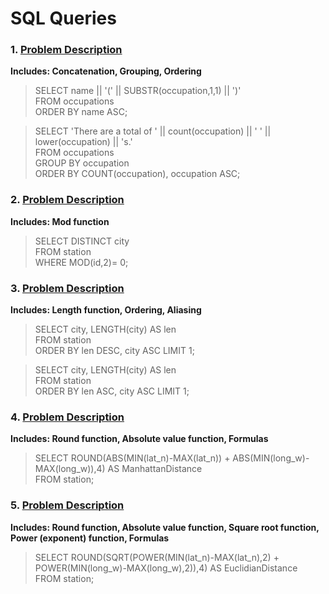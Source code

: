 # SQL Queries

### 1. [Problem Description](https://hackerrank-challenge-pdfs.s3.amazonaws.com/12889-the-pads-English?AWSAccessKeyId=AKIAJ4WZFDFQTZRGO3QA&Expires=1538427842&Signature=DadVShqj2QPpMDhDn3X1cm5HTD4%3D&response-content-disposition=inline%3B%20filename%3Dthe-pads-English.pdf&response-content-type=application%2Fpdf)
**Includes: Concatenation, Grouping, Ordering**

>SELECT name || '(' || SUBSTR(occupation,1,1) || ')'\
  FROM occupations\
  ORDER BY name ASC;

>SELECT 'There are a total of ' || count(occupation) || ' ' || lower(occupation) || 's.'\
>FROM occupations\
>GROUP BY occupation\
>ORDER BY COUNT(occupation), occupation ASC;

### 2. [Problem Description](https://www.hackerrank.com/rest/contests/master/challenges/weather-observation-station-3/download_pdf?language=English)
**Includes: Mod function**

>SELECT DISTINCT city\
FROM station\
WHERE MOD(id,2)= 0;


### 3. [Problem Description](https://www.hackerrank.com/rest/contests/master/challenges/weather-observation-station-5/download_pdf?language=English)
**Includes: Length function, Ordering, Aliasing**

>SELECT city, LENGTH(city) AS len\
FROM station\
ORDER BY len DESC, city ASC LIMIT 1;

>SELECT city, LENGTH(city) AS len\
FROM station\
ORDER BY len ASC, city ASC LIMIT 1;

### 4. [Problem Description](https://www.hackerrank.com/rest/contests/master/challenges/weather-observation-station-18/download_pdf?language=English)
**Includes: Round function, Absolute value function, Formulas**

>SELECT ROUND(ABS(MIN(lat_n)-MAX(lat_n)) + ABS(MIN(long_w)-MAX(long_w)),4) AS ManhattanDistance\
FROM station;

### 5. [Problem Description](https://www.hackerrank.com/rest/contests/master/challenges/weather-observation-station-19/download_pdf?language=English)
**Includes: Round function, Absolute value function, Square root function, Power (exponent) function, Formulas**

>SELECT ROUND(SQRT(POWER(MIN(lat_n)-MAX(lat_n),2) + POWER(MIN(long_w)-MAX(long_w),2)),4) AS EuclidianDistance\
FROM station;
